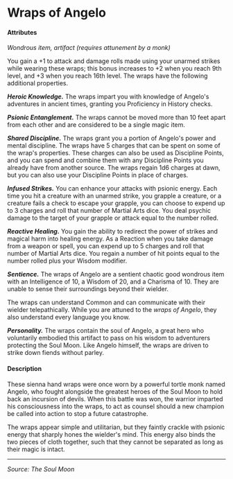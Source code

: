 # Wraps of Angelo

#### Attributes

_Wondrous item, artifact (requires attunement by a monk)_

You gain a +1 to attack and damage rolls made using your unarmed strikes while wearing these wraps; this bonus increases to +2 when you reach 9th level, and +3 when you reach 16th level. The wraps have the following additional properties.

_**Heroic Knowledge.**_ The wraps impart you with knowledge of Angelo's adventures in ancient times, granting you Proficiency in History checks.

_**Psionic Entanglement.**_ The wraps cannot be moved more than 10 feet apart from each other and are considered to be a single magic item.

_**Shared Discipline.**_ The wraps grant you a portion of Angelo's power and mental discipline. The wraps have 5 charges that can be spent on some of the wrap's properties. These charges can also be used as Discipline Points, and you can spend and combine them with any Discipline Points you already have from another source. The wraps regain 1d6 charges at dawn, but you can also use your Discipline Points in place of charges.

_**Infused Strikes.**_ You can enhance your attacks with psionic energy. Each time you hit a creature with an unarmed strike, you grapple a creature, or a creature fails a check to escape your grapple, you can choose to expend up to 3 charges and roll that number of Martial Arts dice. You deal psychic damage to the target of your grapple or attack equal to the number rolled.

_**Reactive Healing.**_ You gain the ability to redirect the power of strikes and magical harm into healing energy. As a Reaction when you take damage from a weapon or spell, you can expend up to 5 charges and roll that number of Martial Arts dice. You regain a number of hit points equal to the number rolled plus your Wisdom modifier.

_**Sentience.**_ The wraps of Angelo are a sentient chaotic good wondrous item with an Intelligence of 10, a Wisdom of 20, and a Charisma of 10. They are unable to sense their surroundings beyond their wielder.

The wraps can understand Common and can communicate with their wielder telepathically. While you are attuned to the _wraps of Angelo_, they also understand every language you know.

_**Personality.**_ The wraps contain the soul of Angelo, a great hero who voluntarily embodied this artifact to pass on his wisdom to adventurers protecting the Soul Moon. Like Angelo himself, the wraps are driven to strike down fiends without parley.

#### Description

These sienna hand wraps were once worn by a powerful tortle monk named Angelo, who fought alongside the greatest heroes of the Soul Moon to hold back an incursion of devils. When this battle was won, the warrior imparted his consciousness into the wraps, to act as counsel should a new champion be called into action to stop a future catastrophe.

The wraps appear simple and utilitarian, but they faintly crackle with psionic energy that sharply hones the wielder's mind. This energy also binds the two pieces of cloth together, such that they cannot be separated as long as their magic is intact.

---

_Source: The Soul Moon_

